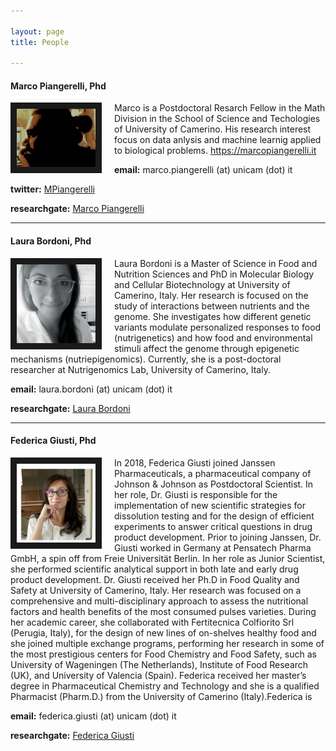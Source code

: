 ```yaml
---

layout: page
title: People

---
```



#### Marco Piangerelli, Phd

<img src="marco_copia.jpg" style="width:25%; border:10px solid; margin-right: 20px" align="left">

Marco is a Postdoctoral Resarch Fellow in the Math Division in the School of Science and Techologies of University of Camerino. His research interest focus on data anlysis and machine learnig applied to biological problems.
https://marcopiangerelli.it



**email:** marco.piangerelli (at) unicam (dot) it

**twitter:** <a href="https://twitter.com/MPiangerelli" target="_blank">MPiangerelli </a>
   
**researchgate:** <a href="https://researchgate.net/profile/Marco_Piangerelli" target="_blank">Marco Piangerelli </a>




---


#### Laura Bordoni, Phd

<img src="laura.jpg" style="width:25%; border:10px solid; margin-right: 20px" align="left">

Laura Bordoni is a Master of Science in Food and Nutrition Sciences and PhD in Molecular Biology and Cellular Biotechnology at University of Camerino, Italy. Her research is focused on the study of interactions between nutrients and the genome. She investigates how different genetic variants modulate personalized responses to food (nutrigenetics) and how  food and environmental stimuli affect the genome through epigenetic mechanisms (nutriepigenomics).  Currently, she is a post-doctoral researcher at Nutrigenomics Lab, University of Camerino, Italy.

**email:** laura.bordoni (at) unicam (dot) it

**researchgate:** <a href="https://www.researchgate.net/profile/Laura_Bordoni" target="_blank"> Laura Bordoni </a>




---


#### Federica Giusti, Phd

<img src="fotofede.jpeg" style="width:25%; border:10px solid; margin-right: 20px" align="left">

In 2018, Federica Giusti joined Janssen Pharmaceuticals, a pharmaceutical company of Johnson &amp;
Johnson as Postdoctoral Scientist.
In her role, Dr. Giusti is responsible for the implementation of new scientific strategies for dissolution
testing and for the design of efficient experiments to answer critical questions in drug product
development.
Prior to joining Janssen, Dr. Giusti worked in Germany at Pensatech Pharma GmbH, a spin off from
Freie Universität Berlin. In her role as Junior Scientist, she performed scientific analytical support in
both late and early drug product development.
Dr. Giusti received her Ph.D in Food Quality and Safety at University of Camerino, Italy. Her research
was focused on a comprehensive and multi-disciplinary approach to assess the nutritional factors
and health benefits of the most consumed pulses varieties.
During her academic career, she collaborated with Fertitecnica Colfiorito Srl (Perugia, Italy), for the
design of new lines of on-shelves healthy food and she joined multiple exchange programs,
performing her research in some of the most prestigious centers for Food Chemistry and Food Safety,
such as University of Wageningen (The Netherlands), Institute of Food Research (UK), and University
of Valencia (Spain).
Federica received her master’s degree in Pharmaceutical Chemistry and Technology and she is a
qualified Pharmacist (Pharm.D.) from the University of Camerino (Italy).Federica is 

**email:** federica.giusti (at) unicam (dot) it

**researchgate:** <a href="https://www.researchgate.net/profile/Federica_Giusti" target="_blank"> Federica Giusti </a>







